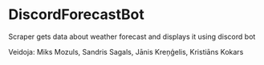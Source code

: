 # DiscordForecastBot
Scraper gets data about weather forecast and displays it using discord bot

Veidoja: Miks Mozuls, Sandris Sagals, Jānis Kreņģelis, Kristiāns Kokars
